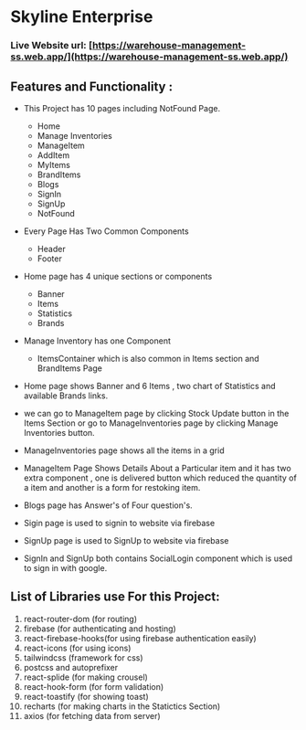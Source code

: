 # Skyline Enterprise

### Live Website url: [https://warehouse-management-ss.web.app/](https://warehouse-management-ss.web.app/)

## Features and Functionality :

- This Project has 10 pages including NotFound Page.

  - Home
  - Manage Inventories
  - ManageItem
  - AddItem
  - MyItems
  - BrandItems
  - Blogs
  - SignIn
  - SignUp
  - NotFound

- Every Page Has Two Common Components

  - Header
  - Footer

- Home page has 4 unique sections or components

  - Banner
  - Items
  - Statistics
  - Brands

- Manage Inventory has one Component

  - ItemsContainer which is also common in Items section and BrandItems Page

- Home page shows Banner and 6 Items , two chart of Statistics and available Brands links.
- we can go to ManageItem page by clicking Stock Update button in the Items Section or go to ManageInventories page by clicking Manage Inventories button.
- ManageInventories page shows all the items in a grid
- ManageItem Page Shows Details About a Particular item and it has two extra component , one is delivered button which reduced the quantity of a item and another is a form for restoking item.
- Blogs page has Answer's of Four question's.
- Sigin page is used to signin to website via firebase
- SignUp page is used to SignUp to website via firebase
- SignIn and SignUp both contains SocialLogin component which is used to sign in with google.

## List of **Libraries** use For this Project:

1. react-router-dom (for routing)
2. firebase (for authenticating and hosting)
3. react-firebase-hooks(for using firebase authentication easily)
4. react-icons (for using icons)
5. tailwindcss (framework for css)
6. postcss and autoprefixer
7. react-splide (for making crousel)
8. react-hook-form (for form validation)
9. react-toastify (for showing toast)
10. recharts (for making charts in the Statictics Section)
11. axios (for fetching data from server)
